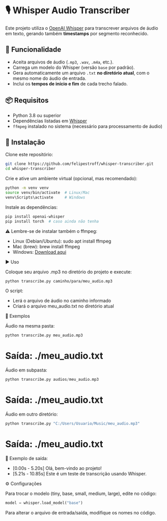 # 🎙️ Whisper Audio Transcriber

Este projeto utiliza o [OpenAI Whisper](https://github.com/openai/whisper) para transcrever arquivos de áudio em texto, gerando também **timestamps** por segmento reconhecido.

## 🚀 Funcionalidade
- Aceita arquivos de áudio (`.mp3`, `.wav`, `.m4a`, etc.).
- Carrega um modelo do Whisper (versão `base` por padrão).
- Gera automaticamente um arquivo `.txt` **no diretório atual**, com o mesmo nome do áudio de entrada.
- Inclui os **tempos de início e fim** de cada trecho falado.

## 📦 Requisitos
- Python 3.8 ou superior
- Dependências listadas em [Whisper](https://github.com/openai/whisper)
- `ffmpeg` instalado no sistema (necessário para processamento de áudio)

## 🔧 Instalação

Clone este repositório:

```bash
git clone https://github.com/felipestroff/whisper-transcriber.git
cd whisper-transcriber
```

Crie e ative um ambiente virtual (opcional, mas recomendado):

```bash
python -m venv venv
source venv/bin/activate  # Linux/Mac
venv\Scripts\activate     # Windows
```

Instale as dependências:

```bash
pip install openai-whisper
pip install torch  # caso ainda não tenha
```

⚠️ Lembre-se de instalar também o ffmpeg:

- Linux (Debian/Ubuntu): sudo apt install ffmpeg
- Mac (brew): brew install ffmpeg
- Windows: [Download aqui](https://ffmpeg.org/download.html)

▶️ Uso

Coloque seu arquivo .mp3 no diretório do projeto e execute:

```bash
python transcribe.py caminho/para/meu_audio.mp3
```

O script:

- Lerá o arquivo de áudio no caminho informado
- Criará o arquivo meu_audio.txt no diretório atual

📂 Exemplos

Áudio na mesma pasta:

```python
python transcribe.py meu_audio.mp3
```
# Saída: ./meu_audio.txt

Áudio em subpasta:

```python
python transcribe.py audios/meu_audio.mp3
```
# Saída: ./meu_audio.txt

Áudio em outro diretório:

```python
python transcribe.py "C:/Users/Usuario/Music/meu_audio.mp3"
```
# Saída: ./meu_audio.txt

📂 Exemplo de saída:

- [0.00s - 5.20s] Olá, bem-vindo ao projeto!
- [5.21s - 10.85s] Este é um teste de transcrição usando Whisper.

⚙️ Configurações

Para trocar o modelo (tiny, base, small, medium, large), edite no código:

```python
model = whisper.load_model("base")
```

Para alterar o arquivo de entrada/saída, modifique os nomes no código.